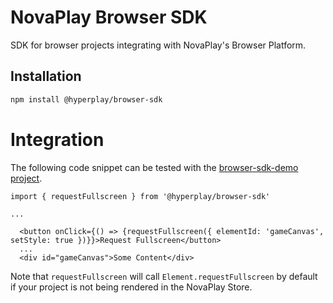 # NovaPlay Browser SDK

SDK for browser projects integrating with NovaPlay's Browser Platform.

## Installation

```bash
npm install @hyperplay/browser-sdk
```

# Integration

The following code snippet can be tested with the [browser-sdk-demo project](https://github.com/NovaPlay-Gaming/browser-sdk-demo).

```tsx
import { requestFullscreen } from '@hyperplay/browser-sdk'

...

  <button onClick={() => {requestFullscreen({ elementId: 'gameCanvas', setStyle: true })}}>Request Fullscreen</button>
  ...
  <div id="gameCanvas">Some Content</div>
```

Note that `requestFullscreen` will call `Element.requestFullscreen` by default if your project is not being rendered in the NovaPlay Store.
